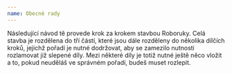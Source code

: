```yaml
---
name: Obecné rady
---
```

Následující návod tě provede krok za krokem stavbou Roboruky. Celá stavba je rozdělena do tří částí, které jsou dále rozděleny do několika dílčích kroků, jejichž pořadí je nutné dodržovat, aby se zamezilo nutnosti rozlamovat již slepené díly. Mezi některé díly je totiž nutné ještě něco vložit a to, pokud neuděláš ve správném pořadí, budeš muset rozlepit.